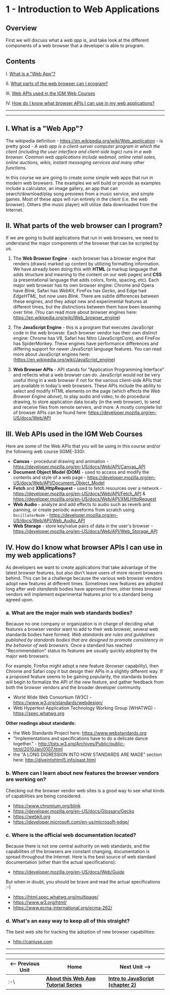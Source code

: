 # 1 - Introduction to Web Applications
## Overview
First we will discuss what a *web app* is, and take look at the different components of a web browser that a developer is able to program.

## Contents
<!--- Local Navigation --->
I. [What is a "Web App"?](#section1)

II. [What parts of the web browser can I program?](#section2)

III. [Web APIs used in the IGM Web Courses](#section3)

IV. [How do I know what browser APIs I can use in my web applications?](#section4)

<hr><hr>

## I. <a id="section1"></a>What is a "Web App"?

The wikipedia definition - https://en.wikipedia.org/wiki/Web_application - is pretty good - *A web app is a client-server computer program in which the client (including the user interface and client-side logic) runs in a web browser. Common web applications include webmail, online retail sales, online auctions, wikis, instant messaging services and many other functions.*

In this course we are going to create some simple web apps that run in modern web browsers. 
The examples we will build or provide as examples include a calculator, an image gallery, an app that can search/download/play song previews from a music service, and simple games.
Most of these apps will run entirely in the *client* (i.e. the web browser). Others (the music player) will utilize data downloaded from the Internet. 

## II. <a id="section2"></a>What parts of the web browser can I program?

If we are going to build applications that run in web browsers, we need to understand the major components of the browser that can be scripted by us.

1. The **Web Browser Engine** - each browser has a browser engine that renders (draws) marked up content by utilizing formatting information. We have already been doing this with **HTML** (a markup language that adds structure and meaning to the content on our web pages) and **CSS** (a presentational language that adds colors, fonts, spacing, etc).
Each major web browser has its own browser engine: Chrome and Opera have *Blink*, Safari has *WebKit*, FireFox has *Gecko*, and Edge had *EdgeHTML*, but now uses *Blink*. There are subtle differences between these engines, and they adopt new and experimental features at different times, but the distinctions between them have been lessening over time. (You can read more about browser engines here: https://en.wikipedia.org/wiki/Web_browser_engine)

1. The **JavaScript Engine** - this is a program that executes JavaScript code in the web browser. Each browser vendor has their own distinct engine: Chrome has V8, Safari has Nitro (JavaScriptCore), and FireFox has SpiderMonkey. These engines have performance differences and differing support for newer JavaScript language features. You can read more about JavaScript engines here: (https://en.wikipedia.org/wiki/JavaScript_engine)

1. **Web Browser APIs** - API stands for "Application Programming Interface" and reflects what a web browser can *do*. JavaScript would not be very useful thing in a web browser if not for the various client-side APIs that are available in today's web browsers. These APIs include the ability to select and modify HTML elements on the page (which effects the *Web Browser Engine above*), to play audio and video, to do procedural drawing, to store application data locally (in the web browser), to send and receive files from remote servers, and more. A mostly complete list of browser APIs can be found here: https://developer.mozilla.org/en-US/docs/Web/API

## III. <a id="section3"></a>Web APIs used in the IGM Web Courses
Here are some of the Web APIs that you will be using in this course and/or the following web course (IGME-330):
- **Canvas** - procedural drawing and animation -  https://developer.mozilla.org/en-US/docs/Web/API/Canvas_API
- **Document Object Model (DOM)** - used to access and modify the contents and style  of a web page - https://developer.mozilla.org/en-US/docs/Web/API/Document_Object_Model
- **Fetch** and **XMLHttpRequest** - used to fetch resources over a network - https://developer.mozilla.org/en-US/docs/Web/API/Fetch_API & https://developer.mozilla.org/en-US/docs/Web/API/XMLHttpRequest
- **Web Audio** - analyze and add effects to audio such as reverb and panning, or create periodic waveforms from scratch using `OscillatorNode` - https://developer.mozilla.org/en-US/docs/Web/API/Web_Audio_API
- **Web Storage** - store key/value pairs of data in the user's browser - https://developer.mozilla.org/en-US/docs/Web/API/Web_Storage_API


## IV. <a id="section4"></a>How do I know what browser APIs I can use in my web applications?
As developers we want to create applications that take advantage of the latest browser features, but also don't leave users of more recent browsers behind. This can be a challenge because the various web browser vendors adopt new features at different times. 
Sometimes new features are adopted long after *web standards* bodies have approved them, other times browser vendors will implement experimental features prior to a standard being agreed upon.

### a. What are the major main web standards bodies?
Because no one company or organization is in charge of deciding what features a browser vendor want to add to their web browser, several web standards bodies have formed. *Web standards are rules and guidelines published by standards bodies that are designed to promote consistency in the behavior of web browsers.*  Once a standard has reached "Recommendation" status its features are usually quickly adopted by the major web browsers.

For example, Firefox might adopt a new feature (browser capability), then Chrome and Safari copy it but design their APIs in a slightly different way. If a proposed feature seems to be gaining popularity, the standards bodies will begin to formalize the API of the new feature, and gather feedback from both the browser vendors and the broader developer community.

- World Wide Web Consortium (W3C) - https://www.w3.org/standards/webdesign/
- Web Hypertext Application Technology Working Group (WHATWG) - https://spec.whatwg.org

**Other readings about standards:**

- the Web Standards Project here: https://www.webstandards.org
- "Implementations and specifications have to do a delicate dance together." - http://lists.w3.org/Archives/Public/public-html/2010Jan/0107.html
- the "A LONG DIGRESSION INTO HOW STANDARDS ARE MADE" section here: http://diveintohtml5.info/past.html


### b. Where can I learn about new features the browser vendors are working on?
Checking out the browser vendor web sites is a good way to see what kinds of capabilities are being considered.
- https://www.chromium.org/blink
- https://developer.mozilla.org/en-US/docs/Glossary/Gecko
- https://webkit.org
- https://developer.microsoft.com/en-us/microsoft-edge/

### c. Where is the official web documentation located?
Because there is not one central authority on web standards, and the capabilities of the browsers are constant changing, documentation is spread throughout the Internet. Here is the best source of web standard documentation (other than the actual specifications): 
- https://developer.mozilla.org/en-US/docs/Web/Guide

But when in doubt, you should be brave and read the actual specifications :-)
- https://html.spec.whatwg.org/multipage/
- https://www.w3.org/html/
- https://www.ecma-international.org/ecma-262/

### d. What's an easy way to keep all of this straight?
The best web site for tracking the adoption of new browser capabilities: 
- http://caniuse.com 


<hr><hr>


| <-- Previous Unit | Home | Next Unit -->
| --- | --- | --- 
|   :-\  |  **[About this Web App Tutorial Series](web-apps-0.md)** | **[Intro to JavaScript (chapter 2)](web-apps-2.md)**
